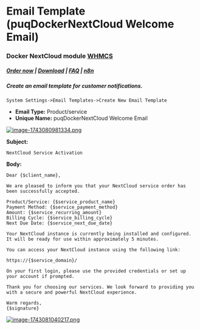 # Email Template (puqDockerNextCloud Welcome Email)

### Docker NextCloud module **[WHMCS](https://puqcloud.com/link.php?id=77)** 

##### [Order now](https://puqcloud.com/whmcs-module-docker-nextcloud.php) | [Download](https://download.puqcloud.com/WHMCS/servers/PUQ_WHMCS-Docker-NextCloud/) | [FAQ](https://faq.puqcloud.com/) | [n8n](https://puqcloud.com/link.php?id=117)

##### Create an email template for customer notifications.

```
System Settings->Email Templates->Create New Email Template
```

- **Email Type:** Product/service
- **Unique Name:** puqDockerNextCloud Welcome Email

[![image-1743080981334.png](https://doc.puq.info/uploads/images/gallery/2025-03/scaled-1680-/image-1743080981334.png)](https://doc.puq.info/uploads/images/gallery/2025-03/image-1743080981334.png)

**Subject:**

```
NextCloud Service Activation
```

**Body:**

```
Dear {$client_name},

We are pleased to inform you that your NextCloud service order has been successfully accepted.

Product/Service: {$service_product_name}
Payment Method: {$service_payment_method}
Amount: {$service_recurring_amount}
Billing Cycle: {$service_billing_cycle}
Next Due Date: {$service_next_due_date}

Your NextCloud instance is currently being installed and configured. It will be ready for use within approximately 5 minutes.

You can access your NextCloud instance using the following link:

https://{$service_domain}/

On your first login, please use the provided credentials or set up your account if prompted.

Thank you for choosing our services. We look forward to providing you with a secure and powerful NextCloud experience.

Warm regards,
{$signature}
```

[![image-1743081040217.png](https://doc.puq.info/uploads/images/gallery/2025-03/scaled-1680-/image-1743081040217.png)](https://doc.puq.info/uploads/images/gallery/2025-03/image-1743081040217.png)